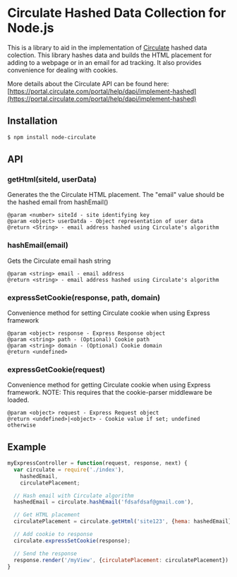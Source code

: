# Circulate Hashed Data Collection for Node.js

This is a library to aid in the implementation of [Circulate](http://www.circulate.com) hashed data colection. This library hashes data and builds the HTML placement for adding to a webpage or in an email for ad tracking. It also provides convenience for dealing with cookies.

More details about the Circulate API can be found here: [https://portal.circulate.com/portal/help/dapi/implement-hashed](https://portal.circulate.com/portal/help/dapi/implement-hashed)

## Installation

```sh
$ npm install node-circulate
```

## API

### getHtml(siteId, userData)

Generates the the Circulate HTML placement. The "email" value should be the hashed email from hashEmail()

```
@param <number> siteId - site identifying key
@param <object> userDatda - Object representation of user data
@return <String> - email address hashed using Circulate's algorithm
```

### hashEmail(email)

Gets the Circulate email hash string

```
@param <string> email - email address
@return <string> - email address hashed using Circulate's algorithm
```

### expressSetCookie(response, path, domain)

Convenience method for setting Circulate cookie when using Express framework

```
@param <object> response - Express Response object
@param <string> path - (Optional) Cookie path
@param <string> domain - (Optional) Cookie domain
@return <undefined>
```

### expressGetCookie(request)

Convenience method for getting Circulate cookie when using Express framework. NOTE: This requires that the cookie-parser middleware be loaded.

```
@param <object> request - Express Request object
@return <undefined>|<object> - Cookie value if set; undefined otherwise
```

## Example

```js
myExpressController = function(request, response, next) {
  var circulate = require('./index'),
    hashedEmail,
    circulatePlacement;

  // Hash email with Circulate algorithm
  hashedEmail = circulate.hashEmail('fdsafdsaf@gmail.com'),

  // Get HTML placement
  circulatePlacement = circulate.getHtml('site123', {hema: hashedEmail});

  // Add cookie to response
  circulate.expressSetCookie(response);

  // Send the response
  response.render('/myView', {circulatePlacement: circulatePlacement})
}
```